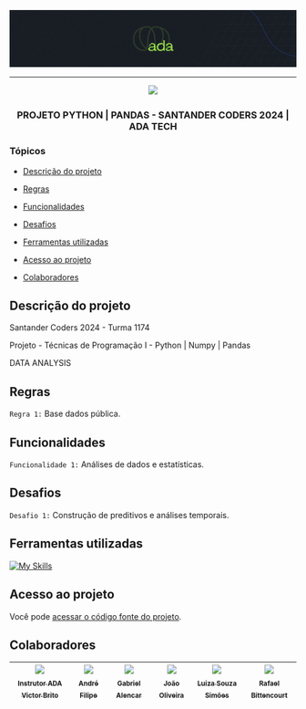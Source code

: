 ![Logo da Ada Tech Crusos](./assets/LogoAdaCabecalho.png)

<hr>

<p></p>
<p align="center">
   <img src="https://img.shields.io/static/v1?label=STATUS&message=%20EM CONSTRUÇÃO&color=RED&style=for-the-badge" #vitrinedev/>
</p>

### <center>PROJETO PYTHON | PANDAS - SANTANDER CODERS 2024 | ADA TECH </center>

### Tópicos 

- [Descrição do projeto](#descrição-do-projeto)

- [Regras](#regras)

- [Funcionalidades](#funcionalidades)

- [Desafios](#desafios)

- [Ferramentas utilizadas](#ferramentas-utilizadas)

- [Acesso ao projeto](#acesso-ao-projeto)

- [Colaboradores](#colaboradores)

## Descrição do projeto 

Santander Coders 2024 - Turma 1174

Projeto - Técnicas de Programação I - Python | Numpy | Pandas

DATA ANALYSIS


## Regras

`Regra 1:` Base dados pública.

## Funcionalidades

`Funcionalidade 1:` Análises de dados e estatísticas.


## Desafios

`Desafio 1:` Construção de preditivos e análises temporais.

## Ferramentas utilizadas

[![My Skills](https://skillicons.dev/icons?i=git,github,python)](https://skillicons.dev)

###

## Acesso ao projeto

Você pode [acessar o código fonte do projeto](https://github.com/jjofilho/project_pandas_T1174).

## Colaboradores

| [<img src="https://avatars.githubusercontent.com/u/77541104?v=4" width=115> <br><sub>Instrutor ADA Victor Brito</sub>](https://avatars.githubusercontent.com/u/77541104?v=4) |  [<img src="https://avatars.githubusercontent.com/u/20822673?v=4" width=115><br><sub>André Filipe</sub>](https://github.com/filipester) | [<img src="https://avatars.githubusercontent.com/u/117116076?v=4" width=115> <br><sub>Gabriel Alencar</sub>](https://github.com/devalenca) | [<img src="https://avatars.githubusercontent.com/u/170963236?s=96&v=4" width=115><br><sub>João Oliveira</sub>](https://github.com/jjofilho) | [<img src="https://avatars.githubusercontent.com/u/130763076?v=4" width=115><br><sub>Luiza Souza Simões</sub>](https://github.com/luizassimoes) |  [<img src="https://avatars.githubusercontent.com/u/51492135?v=4" width=115><br><sub>Rafael Bittencourt</sub>](https://github.com/Rabittencourt) |
| :---: | :---: | :---: | :---: | :---: | :---: |
